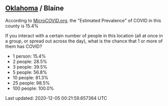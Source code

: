 
## [Oklahoma](/united-states/oklahoma) / Blaine

According to [MicroCOVID.org](http://microcovid.org),
the "Estimated Prevalence" of COVID in this county is 15.4%

If you interact with a certain number of people in this location
(all at once in a group, or spread out across the day), what is the chance that
1 or more of them has COVID?

- 1 person: 15.4%
- 2 people: 28.5%
- 3 people: 39.5%
- 5 people: 56.8%
- 10 people: 81.3%
- 25 people: 98.5%
- 100 people: 100.0%

Last updated: 2020-12-05 00:21:59.657364 UTC
